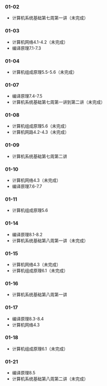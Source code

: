 ### 01-02
* 计算机系统基础第七周第一讲（未完成）
### 01-03
* 计算机网络4.1-4.2（未完成）
* 编译原理7.1-7.3
### 01-04
* 计算机组成原理5.5-5.6（未完成）
### 01-07
* 编译原理7.4-7.5
* 计算机系统基础第七周第一讲到第二讲（未完成）
### 01-08
* 计算机组成原理5.6（未完成）
* 计算机网路4.2-4.3（未完成）
### 01-09
* 计算机系统基础第七周第二讲
### 01-10
* 计算机网络4.3（未完成）
* 编译原理7.6-7.7
### 01-11
* 计算机组成原理5.6
### 01-14
* 编译原理8.1-8.2
* 计算机系统基础第八周第一讲（未完成）
### 01-15
* 计算机网络4.3（未完成）
* 计算机组成原理6.1（未完成）
### 01-16
* 计算机系统基础第八周第一讲
### 01-17
* 编译原理8.3-8.4
* 计算机网络4.3
### 01-18
* 计算机组成原理6.1（未完成）
### 01-21
* 编译原理8.5
* 计算机系统基础第八周第二讲（未完成）